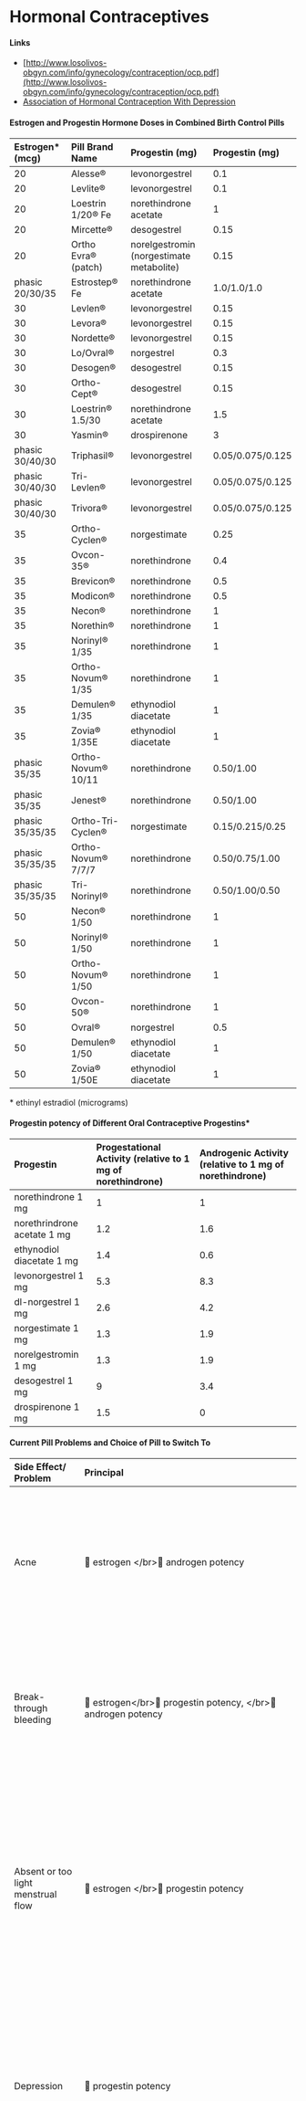 # Hormonal Contraceptives

#### Links

* [http://www.losolivos-obgyn.com/info/gynecology/contraception/ocp.pdf](http://www.losolivos-obgyn.com/info/gynecology/contraception/ocp.pdf)
* [Association of Hormonal Contraception With Depression](https://jamanetwork.com/journals/jamapsychiatry/fullarticle/2552796)

#### Estrogen and Progestin Hormone Doses in Combined Birth Control Pills

| Estrogen\* \(mcg\) | Pill Brand Name | Progestin \(mg\) | Progestin \(mg\) |
| :--- | :--- | :--- | :--- |
| 20 | Alesse® | levonorgestrel | 0.1 |
| 20 | Levlite® | levonorgestrel | 0.1 |
| 20 | Loestrin 1/20® Fe | norethindrone acetate | 1 |
| 20 | Mircette® | desogestrel | 0.15 |
| 20 | Ortho Evra® \(patch\) | norelgestromin \(norgestimate metabolite\) | 0.15 |
| phasic 20/30/35 | Estrostep® Fe | norethindrone acetate | 1.0/1.0/1.0 |
| 30 | Levlen® | levonorgestrel | 0.15 |
| 30 | Levora® | levonorgestrel | 0.15 |
| 30 | Nordette® | levonorgestrel | 0.15 |
| 30 | Lo/Ovral® | norgestrel | 0.3 |
| 30 | Desogen® | desogestrel | 0.15 |
| 30 | Ortho-Cept® | desogestrel | 0.15 |
| 30 | Loestrin® 1.5/30 | norethindrone acetate | 1.5 |
| 30 | Yasmin® | drospirenone | 3 |
| phasic 30/40/30 | Triphasil® | levonorgestrel | 0.05/0.075/0.125 |
| phasic 30/40/30 | Tri-Levlen® | levonorgestrel | 0.05/0.075/0.125 |
| phasic 30/40/30 | Trivora® | levonorgestrel | 0.05/0.075/0.125 |
| 35 | Ortho-Cyclen® | norgestimate | 0.25 |
| 35 | Ovcon-35® | norethindrone | 0.4 |
| 35 | Brevicon® | norethindrone | 0.5 |
| 35 | Modicon® | norethindrone | 0.5 |
| 35 | Necon® | norethindrone | 1 |
| 35 | Norethin® | norethindrone | 1 |
| 35 | Norinyl® 1/35 | norethindrone | 1 |
| 35 | Ortho-Novum® 1/35 | norethindrone | 1 |
| 35 | Demulen® 1/35 | ethynodiol diacetate | 1 |
| 35 | Zovia® 1/35E | ethynodiol diacetate | 1 |
| phasic 35/35 | Ortho-Novum® 10/11 | norethindrone | 0.50/1.00 |
| phasic 35/35 | Jenest® | norethindrone | 0.50/1.00 |
| phasic 35/35/35 | Ortho-Tri-Cyclen® | norgestimate | 0.15/0.215/0.25 |
| phasic 35/35/35 | Ortho-Novum® 7/7/7 | norethindrone | 0.50/0.75/1.00 |
| phasic 35/35/35 | Tri-Norinyl® | norethindrone | 0.50/1.00/0.50 |
| 50 | Necon® 1/50 | norethindrone | 1 |
| 50 | Norinyl® 1/50 | norethindrone | 1 |
| 50 | Ortho-Novum® 1/50 | norethindrone | 1 |
| 50 | Ovcon-50® | norethindrone | 1 |
| 50 | Ovral® | norgestrel | 0.5 |
| 50 | Demulen® 1/50 | ethynodiol diacetate | 1 |
| 50 | Zovia® 1/50E | ethynodiol diacetate | 1 |

\* ethinyl estradiol \(micrograms\)

#### Progestin potency of Different Oral Contraceptive Progestins\*

| Progestin | Progestational Activity \(relative to 1 mg of norethindrone\) | Androgenic Activity \(relative to 1 mg of norethindrone\) |
| :--- | :--- | :--- |
| norethindrone 1 mg | 1 | 1 |
| norethrindrone acetate 1 mg | 1.2 | 1.6 |
| ethynodiol diacetate 1 mg | 1.4 | 0.6 |
| levonorgestrel 1 mg | 5.3 | 8.3 |
| dl-norgestrel 1 mg | 2.6 | 4.2 |
| norgestimate 1 mg | 1.3 | 1.9 |
| norelgestromin 1 mg | 1.3 | 1.9 |
| desogestrel 1 mg | 9 | 3.4 |
| drospirenone 1 mg | 1.5 | 0 |

#### Current Pill Problems and Choice of Pill to Switch To

| Side Effect/ Problem | Principal | Pill Suggestions |
| :--- | :--- | :--- |
| Acne | 🔺 estrogen &lt;/br&gt;🔻 androgen potency | Yasmin®, Demulen® 1/50, Othtro-Tri Cyclen®, Ortho-Cyclen®, Yasmin®, Brevicon®, Modicon®, Necon®, Ortho Evra®, Mircette® |
| Break-through bleeding | 🔺 estrogen&lt;/br&gt;🔺 progestin potency, &lt;/br&gt;🔻 androgen potency | Yasmin®, Demulen® 1/50, Zovia® 1/50E, Ovcon® 50, Desogen®, Ortho-Cept®, Estrostep® Fe, Loestrin® 1/20 |
| Absent or too light menstrual flow | 🔺 estrogen &lt;/br&gt;🔻 progestin potency | Ortho-Cyclen®, Ovcon® 35, Brevicon®, Modicon®, Necon® 1/50, Norinyl® 1/50, Ortho-Novum® 1/50, Necon® 1/35, Norinyl® 1/35, Ortho- Novum® 1/35, |
| Depression | 🔻 progestin potency | Ortho Evra®, Ovcon® 35, Ortho-TriCyclen®, Othro-Cyclen®, Brevicon®, Modicon®, Necon® 1/35, Alesse®, Levlite®, Tri-Levlen®, Triphasil®, Trivora® |
| Moodiness or irritability | 🔻 progestin potency | Ortho Evra®, Ovcon® 35, Ortho Tri-Cyclen®, Othro-Cyclen®, Brevicon®, Modicon®, Necon® 1/35, Alesse®, Levlite®, Tri-Levlen®, Triphasil®, Trivora® |
| Headaches \(not menstrual migraines\) | 🔻 estrogen, &lt;/br&gt;🔻 progestin potency | Ortho Evra®, Alesse®, Levlite®, |
| Breast soreness | 🔻 estrogen, &lt;/br&gt;🔻 progestin potency | Yasmin®\*, Ortho Evra®, Alesse®, Levlite®, Loestrin® 1/20 Fe, any estrogen pill than currently on |
| Weight gain | 🔻 estrogen, &lt;/br&gt;🔻 progestin potency | Yasmin®\*, Ortho Evra®, Alesse®, Levlite®, Loestrin® 1/20 Fe, any estrogen pill than currently on |
| Severe menstrual cramps | 🔺 progestin potency | Yasmin®, Desogen®, Ortho-Cept®, Mircette®, Loestrin® 1.5/30, Demulen® 1/35, Zovia® 1/35E, Demulen® 1/50, Zovia® 1/50E |
| Endometriosis or endometriosis prevention | 🔻 estrogen&lt;/br&gt;🔺 progestin potency&lt;/br&gt;🔺 androgen potency | Loestrin® 1.5/30, Loestrin® 1/20 Fe, LoOvral®, Levlen®, Levora®, Nordette®, Demulen® 1/35, Zovia® 1/35, \(used either continuously with zero days of placebo pills or with only 4 days of placebo pills for prevention\) |

\* - The progestin has anti-water retention properties

source: [http://www.losolivos-obgyn.com/info/gynecology/contraception/ocp.pdf](http://www.losolivos-obgyn.com/info/gynecology/contraception/ocp.pdf)

